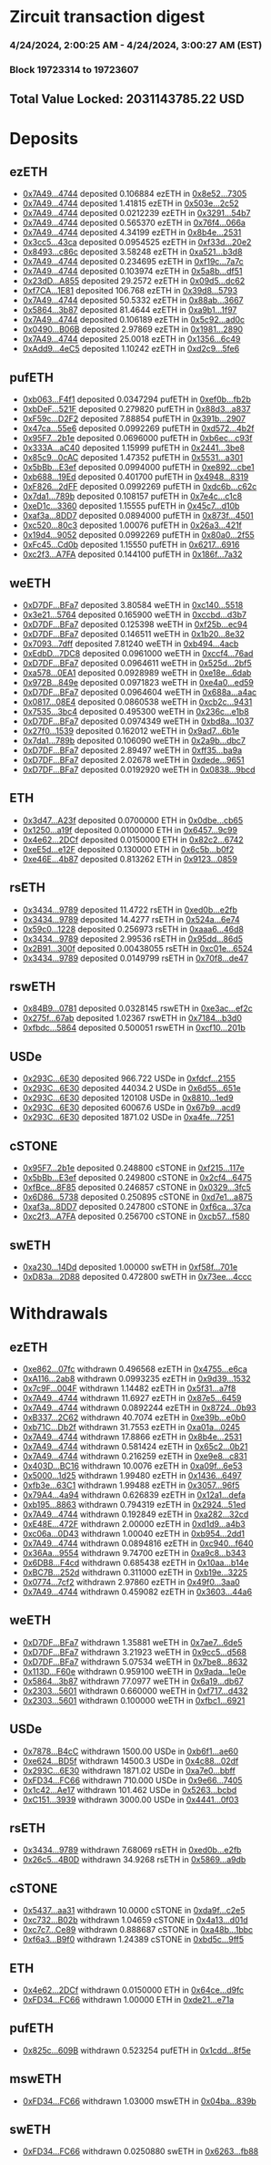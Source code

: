 # Zircuit transaction digest
### 4/24/2024, 2:00:25 AM - 4/24/2024, 3:00:27 AM (EST)
### Block 19723314 to 19723607

## Total Value Locked: 2031143785.22 USD

# Deposits
## ezETH
- [0x7A49...4744](https://etherscan.io/address/0x7A493Be5c2ce014cD049Bf178a1ac0Db1B434744) deposited 0.106884 ezETH in [0x8e52...7305](https://etherscan.io/tx/0x7A493Be5c2ce014cD049Bf178a1ac0Db1B434744)
- [0x7A49...4744](https://etherscan.io/address/0x7A493Be5c2ce014cD049Bf178a1ac0Db1B434744) deposited 1.41815 ezETH in [0x503e...2c52](https://etherscan.io/tx/0x7A493Be5c2ce014cD049Bf178a1ac0Db1B434744)
- [0x7A49...4744](https://etherscan.io/address/0x7A493Be5c2ce014cD049Bf178a1ac0Db1B434744) deposited 0.0212239 ezETH in [0x3291...54b7](https://etherscan.io/tx/0x7A493Be5c2ce014cD049Bf178a1ac0Db1B434744)
- [0x7A49...4744](https://etherscan.io/address/0x7A493Be5c2ce014cD049Bf178a1ac0Db1B434744) deposited 0.565370 ezETH in [0x76f4...066a](https://etherscan.io/tx/0x7A493Be5c2ce014cD049Bf178a1ac0Db1B434744)
- [0x7A49...4744](https://etherscan.io/address/0x7A493Be5c2ce014cD049Bf178a1ac0Db1B434744) deposited 4.34199 ezETH in [0x8b4e...2531](https://etherscan.io/tx/0x7A493Be5c2ce014cD049Bf178a1ac0Db1B434744)
- [0x3cc5...43ca](https://etherscan.io/address/0x3cc53436DB8f892E81950B8690Dc55854D7943ca) deposited 0.0954525 ezETH in [0xf33d...20e2](https://etherscan.io/tx/0x3cc53436DB8f892E81950B8690Dc55854D7943ca)
- [0x8493...c86c](https://etherscan.io/address/0x8493eCA71BBe028CE959c760E209E3aD73ecc86c) deposited 3.58248 ezETH in [0xa521...b3d8](https://etherscan.io/tx/0x8493eCA71BBe028CE959c760E209E3aD73ecc86c)
- [0x7A49...4744](https://etherscan.io/address/0x7A493Be5c2ce014cD049Bf178a1ac0Db1B434744) deposited 0.234695 ezETH in [0xf19c...7a7c](https://etherscan.io/tx/0x7A493Be5c2ce014cD049Bf178a1ac0Db1B434744)
- [0x7A49...4744](https://etherscan.io/address/0x7A493Be5c2ce014cD049Bf178a1ac0Db1B434744) deposited 0.103974 ezETH in [0x5a8b...df51](https://etherscan.io/tx/0x7A493Be5c2ce014cD049Bf178a1ac0Db1B434744)
- [0x23dD...A855](https://etherscan.io/address/0x23dDB57e6f9B03f7083A2d7844548f7bf04CA855) deposited 29.2572 ezETH in [0x09d5...dc62](https://etherscan.io/tx/0x23dDB57e6f9B03f7083A2d7844548f7bf04CA855)
- [0xf7CA...1E81](https://etherscan.io/address/0xf7CA1F0ff0995c84feF530F7c74C69fb80331E81) deposited 106.768 ezETH in [0x39d8...5793](https://etherscan.io/tx/0xf7CA1F0ff0995c84feF530F7c74C69fb80331E81)
- [0x7A49...4744](https://etherscan.io/address/0x7A493Be5c2ce014cD049Bf178a1ac0Db1B434744) deposited 50.5332 ezETH in [0x88ab...3667](https://etherscan.io/tx/0x7A493Be5c2ce014cD049Bf178a1ac0Db1B434744)
- [0x5864...3b87](https://etherscan.io/address/0x58649f377801890a3d1A73720c3148e099153b87) deposited 81.4644 ezETH in [0xa9b1...1f97](https://etherscan.io/tx/0x58649f377801890a3d1A73720c3148e099153b87)
- [0x7A49...4744](https://etherscan.io/address/0x7A493Be5c2ce014cD049Bf178a1ac0Db1B434744) deposited 0.106189 ezETH in [0x5c92...ad0c](https://etherscan.io/tx/0x7A493Be5c2ce014cD049Bf178a1ac0Db1B434744)
- [0x0490...B06B](https://etherscan.io/address/0x049005F3F29C470eDEE263a8C7fddcf6EF82B06B) deposited 2.97869 ezETH in [0x1981...2890](https://etherscan.io/tx/0x049005F3F29C470eDEE263a8C7fddcf6EF82B06B)
- [0x7A49...4744](https://etherscan.io/address/0x7A493Be5c2ce014cD049Bf178a1ac0Db1B434744) deposited 25.0018 ezETH in [0x1356...6c49](https://etherscan.io/tx/0x7A493Be5c2ce014cD049Bf178a1ac0Db1B434744)
- [0xAdd9...4eC5](https://etherscan.io/address/0xAdd9A7C1b516060b212f98e699b2779e961f4eC5) deposited 1.10242 ezETH in [0xd2c9...5fe6](https://etherscan.io/tx/0xAdd9A7C1b516060b212f98e699b2779e961f4eC5)
## pufETH
- [0xb063...F4f1](https://etherscan.io/address/0xb0633Dd891571E23874fc77D69852a1C09c6F4f1) deposited 0.0347294 pufETH in [0xef0b...fb2b](https://etherscan.io/tx/0xb0633Dd891571E23874fc77D69852a1C09c6F4f1)
- [0xbDeF...521F](https://etherscan.io/address/0xbDeFcC579B2bc6b8a42bdE4fc61E73Cd3cfB521F) deposited 0.279820 pufETH in [0x88d3...a837](https://etherscan.io/tx/0xbDeFcC579B2bc6b8a42bdE4fc61E73Cd3cfB521F)
- [0xF59c...D2F2](https://etherscan.io/address/0xF59cD8cE178BDCb35967f6AC76f7B7eeD1AAD2F2) deposited 7.88854 pufETH in [0x391b...2907](https://etherscan.io/tx/0xF59cD8cE178BDCb35967f6AC76f7B7eeD1AAD2F2)
- [0x47ca...55e6](https://etherscan.io/address/0x47ca516D95489F832E9a81EB96aEFCA21fA155e6) deposited 0.0992269 pufETH in [0xd572...4b2f](https://etherscan.io/tx/0x47ca516D95489F832E9a81EB96aEFCA21fA155e6)
- [0x95F7...2b1e](https://etherscan.io/address/0x95F74Ca9B5b695d90B4a01Ac9be982451e3F2b1e) deposited 0.0696000 pufETH in [0xb6ec...c93f](https://etherscan.io/tx/0x95F74Ca9B5b695d90B4a01Ac9be982451e3F2b1e)
- [0x333A...aC40](https://etherscan.io/address/0x333AF9C8a603A93ab70181767dF61631488EaC40) deposited 1.15999 pufETH in [0x2441...3be8](https://etherscan.io/tx/0x333AF9C8a603A93ab70181767dF61631488EaC40)
- [0x85c9...0cAC](https://etherscan.io/address/0x85c9505Da1086Af94147E23396c55fEc0B360cAC) deposited 1.47352 pufETH in [0x5531...a301](https://etherscan.io/tx/0x85c9505Da1086Af94147E23396c55fEc0B360cAC)
- [0x5bBb...E3ef](https://etherscan.io/address/0x5bBbd861cb757f323Ace260A044b01d2b1E4E3ef) deposited 0.0994000 pufETH in [0xe892...cbe1](https://etherscan.io/tx/0x5bBbd861cb757f323Ace260A044b01d2b1E4E3ef)
- [0xb688...19Ed](https://etherscan.io/address/0xb6887bb696eE1D08132C8c66B4cFBa9B2d2219Ed) deposited 0.401700 pufETH in [0x4948...8319](https://etherscan.io/tx/0xb6887bb696eE1D08132C8c66B4cFBa9B2d2219Ed)
- [0xF826...2dFF](https://etherscan.io/address/0xF826F2963a320143089B78Acc04e32fe77662dFF) deposited 0.0992269 pufETH in [0xdc6b...c62c](https://etherscan.io/tx/0xF826F2963a320143089B78Acc04e32fe77662dFF)
- [0x7da1...789b](https://etherscan.io/address/0x7da11faF5aDF9A77Ca5e11f6C0298392060f789b) deposited 0.108157 pufETH in [0x7e4c...c1c8](https://etherscan.io/tx/0x7da11faF5aDF9A77Ca5e11f6C0298392060f789b)
- [0xeD1c...3360](https://etherscan.io/address/0xeD1cc5e321530A32DB8Ad7563946bb8594543360) deposited 1.15555 pufETH in [0x45c7...d10b](https://etherscan.io/tx/0xeD1cc5e321530A32DB8Ad7563946bb8594543360)
- [0xaf3a...8DD7](https://etherscan.io/address/0xaf3a3ec6B865965aCF674aD5c5bDA06b2C978DD7) deposited 0.0894000 pufETH in [0x873f...4501](https://etherscan.io/tx/0xaf3a3ec6B865965aCF674aD5c5bDA06b2C978DD7)
- [0xc520...80c3](https://etherscan.io/address/0xc52095cc41915Fa84b9F88A0508606802DCB80c3) deposited 1.00076 pufETH in [0x26a3...421f](https://etherscan.io/tx/0xc52095cc41915Fa84b9F88A0508606802DCB80c3)
- [0x19d4...9052](https://etherscan.io/address/0x19d40C980c847d396bBd3C1e0783c59E6e4E9052) deposited 0.0992269 pufETH in [0x80a0...2f55](https://etherscan.io/tx/0x19d40C980c847d396bBd3C1e0783c59E6e4E9052)
- [0xFc45...Cd0b](https://etherscan.io/address/0xFc4547e7FC2060Ad8e51C4218E157E0cb704Cd0b) deposited 1.15550 pufETH in [0x6217...6916](https://etherscan.io/tx/0xFc4547e7FC2060Ad8e51C4218E157E0cb704Cd0b)
- [0xc2f3...A7FA](https://etherscan.io/address/0xc2f33AAE5d7De8939ed2AB8bBB6E61ca8006A7FA) deposited 0.144100 pufETH in [0x186f...7a32](https://etherscan.io/tx/0xc2f33AAE5d7De8939ed2AB8bBB6E61ca8006A7FA)
## weETH
- [0xD7DF...BFa7](https://etherscan.io/address/0xD7DF7E085214743530afF339aFC420c7c720BFa7) deposited 3.80584 weETH in [0xc140...5518](https://etherscan.io/tx/0xD7DF7E085214743530afF339aFC420c7c720BFa7)
- [0x3e21...5764](https://etherscan.io/address/0x3e21a5707f05C60C4ae95F7baDD3138FfF055764) deposited 0.165900 weETH in [0xccbd...d3b7](https://etherscan.io/tx/0x3e21a5707f05C60C4ae95F7baDD3138FfF055764)
- [0xD7DF...BFa7](https://etherscan.io/address/0xD7DF7E085214743530afF339aFC420c7c720BFa7) deposited 0.125398 weETH in [0xf25b...ec94](https://etherscan.io/tx/0xD7DF7E085214743530afF339aFC420c7c720BFa7)
- [0xD7DF...BFa7](https://etherscan.io/address/0xD7DF7E085214743530afF339aFC420c7c720BFa7) deposited 0.146511 weETH in [0x1b20...8e32](https://etherscan.io/tx/0xD7DF7E085214743530afF339aFC420c7c720BFa7)
- [0x7093...7dff](https://etherscan.io/address/0x7093a4bCb31621A282e2a8Eb7A860D1aDaB87dff) deposited 7.81240 weETH in [0xb494...4acb](https://etherscan.io/tx/0x7093a4bCb31621A282e2a8Eb7A860D1aDaB87dff)
- [0xEdbD...7DC8](https://etherscan.io/address/0xEdbD47BfE0C06B7cf73630b5548C19e3adf47DC8) deposited 0.0961000 weETH in [0xccf4...76ad](https://etherscan.io/tx/0xEdbD47BfE0C06B7cf73630b5548C19e3adf47DC8)
- [0xD7DF...BFa7](https://etherscan.io/address/0xD7DF7E085214743530afF339aFC420c7c720BFa7) deposited 0.0964611 weETH in [0x525d...2bf5](https://etherscan.io/tx/0xD7DF7E085214743530afF339aFC420c7c720BFa7)
- [0xa578...0EA1](https://etherscan.io/address/0xa5784af499b370104745FcBC44302A1710470EA1) deposited 0.0928989 weETH in [0xe18e...6dab](https://etherscan.io/tx/0xa5784af499b370104745FcBC44302A1710470EA1)
- [0x972B...849e](https://etherscan.io/address/0x972B5b9B8685A517dB335996eE2493B80a91849e) deposited 0.0971823 weETH in [0xe4a0...ed59](https://etherscan.io/tx/0x972B5b9B8685A517dB335996eE2493B80a91849e)
- [0xD7DF...BFa7](https://etherscan.io/address/0xD7DF7E085214743530afF339aFC420c7c720BFa7) deposited 0.0964604 weETH in [0x688a...a4ac](https://etherscan.io/tx/0xD7DF7E085214743530afF339aFC420c7c720BFa7)
- [0x0817...08E4](https://etherscan.io/address/0x08177bBAb849a82f27A09Be338e8e860e1C608E4) deposited 0.0860538 weETH in [0xcb2c...9431](https://etherscan.io/tx/0x08177bBAb849a82f27A09Be338e8e860e1C608E4)
- [0x7535...3bc4](https://etherscan.io/address/0x75351934FF71178916e2d3b7Bd2ab7D86d8A3bc4) deposited 0.495300 weETH in [0x236c...e1b8](https://etherscan.io/tx/0x75351934FF71178916e2d3b7Bd2ab7D86d8A3bc4)
- [0xD7DF...BFa7](https://etherscan.io/address/0xD7DF7E085214743530afF339aFC420c7c720BFa7) deposited 0.0974349 weETH in [0xbd8a...1037](https://etherscan.io/tx/0xD7DF7E085214743530afF339aFC420c7c720BFa7)
- [0x27f0...1539](https://etherscan.io/address/0x27f0DC8D781B02079635Cf69E687f1862C6C1539) deposited 0.162012 weETH in [0x9ad7...6b1e](https://etherscan.io/tx/0x27f0DC8D781B02079635Cf69E687f1862C6C1539)
- [0x7da1...789b](https://etherscan.io/address/0x7da11faF5aDF9A77Ca5e11f6C0298392060f789b) deposited 0.106090 weETH in [0x2a9b...dbc7](https://etherscan.io/tx/0x7da11faF5aDF9A77Ca5e11f6C0298392060f789b)
- [0xD7DF...BFa7](https://etherscan.io/address/0xD7DF7E085214743530afF339aFC420c7c720BFa7) deposited 2.89497 weETH in [0xff35...ba9a](https://etherscan.io/tx/0xD7DF7E085214743530afF339aFC420c7c720BFa7)
- [0xD7DF...BFa7](https://etherscan.io/address/0xD7DF7E085214743530afF339aFC420c7c720BFa7) deposited 2.02678 weETH in [0xdede...9651](https://etherscan.io/tx/0xD7DF7E085214743530afF339aFC420c7c720BFa7)
- [0xD7DF...BFa7](https://etherscan.io/address/0xD7DF7E085214743530afF339aFC420c7c720BFa7) deposited 0.0192920 weETH in [0x0838...9bcd](https://etherscan.io/tx/0xD7DF7E085214743530afF339aFC420c7c720BFa7)
## ETH
- [0x3d47...A23f](https://etherscan.io/address/0x3d47884936374B969F0F5353bF824cbC9bB4A23f) deposited 0.0700000 ETH in [0x0dbe...cb65](https://etherscan.io/tx/0x3d47884936374B969F0F5353bF824cbC9bB4A23f)
- [0x1250...a19f](https://etherscan.io/address/0x1250F47B47387Ce446D77F86d0D6afa5a41ea19f) deposited 0.0100000 ETH in [0x6457...9c99](https://etherscan.io/tx/0x1250F47B47387Ce446D77F86d0D6afa5a41ea19f)
- [0x4e62...2DCf](https://etherscan.io/address/0x4e628959682c47A4c143d911B8F2D582375E2DCf) deposited 0.0150000 ETH in [0x82c2...6742](https://etherscan.io/tx/0x4e628959682c47A4c143d911B8F2D582375E2DCf)
- [0xeE5d...e12F](https://etherscan.io/address/0xeE5d34118C2Bd5eBE2b2504B39050eDf6A8Ae12F) deposited 0.130000 ETH in [0x6c5b...b0f2](https://etherscan.io/tx/0xeE5d34118C2Bd5eBE2b2504B39050eDf6A8Ae12F)
- [0xe46E...4b87](https://etherscan.io/address/0xe46E867D37757BBBA63C20e3040569C2b0584b87) deposited 0.813262 ETH in [0x9123...0859](https://etherscan.io/tx/0xe46E867D37757BBBA63C20e3040569C2b0584b87)
## rsETH
- [0x3434...9789](https://etherscan.io/address/0x34349c5569e7B846c3558961552D2202760A9789) deposited 11.4722 rsETH in [0xed0b...e2fb](https://etherscan.io/tx/0x34349c5569e7B846c3558961552D2202760A9789)
- [0x3434...9789](https://etherscan.io/address/0x34349c5569e7B846c3558961552D2202760A9789) deposited 14.4277 rsETH in [0x524a...6e74](https://etherscan.io/tx/0x34349c5569e7B846c3558961552D2202760A9789)
- [0x59c0...1228](https://etherscan.io/address/0x59c0584E55A9F93aF25EbF7d75006DF04c541228) deposited 0.256973 rsETH in [0xaaa6...46d8](https://etherscan.io/tx/0x59c0584E55A9F93aF25EbF7d75006DF04c541228)
- [0x3434...9789](https://etherscan.io/address/0x34349c5569e7B846c3558961552D2202760A9789) deposited 2.99536 rsETH in [0x95dd...86d5](https://etherscan.io/tx/0x34349c5569e7B846c3558961552D2202760A9789)
- [0x2B91...300f](https://etherscan.io/address/0x2B91AE7fe832A861d3f1fbAC89Ce70C60B78300f) deposited 0.00438055 rsETH in [0xc01e...6524](https://etherscan.io/tx/0x2B91AE7fe832A861d3f1fbAC89Ce70C60B78300f)
- [0x3434...9789](https://etherscan.io/address/0x34349c5569e7B846c3558961552D2202760A9789) deposited 0.0149799 rsETH in [0x70f8...de47](https://etherscan.io/tx/0x34349c5569e7B846c3558961552D2202760A9789)
## rswETH
- [0x84B9...0781](https://etherscan.io/address/0x84B9c47f22F9Edf1Ac75a30E3a394f76cFCb0781) deposited 0.0328145 rswETH in [0xe3ac...ef2c](https://etherscan.io/tx/0x84B9c47f22F9Edf1Ac75a30E3a394f76cFCb0781)
- [0x275f...67ab](https://etherscan.io/address/0x275f1ba2a35bAd6fdDdAf198b5F91ecfD24167ab) deposited 1.02367 rswETH in [0x7184...b3d0](https://etherscan.io/tx/0x275f1ba2a35bAd6fdDdAf198b5F91ecfD24167ab)
- [0xfbdc...5864](https://etherscan.io/address/0xfbdc0e9522c9d8d40438d2C247Bfa43DD5915864) deposited 0.500051 rswETH in [0xcf10...201b](https://etherscan.io/tx/0xfbdc0e9522c9d8d40438d2C247Bfa43DD5915864)
## USDe
- [0x293C...6E30](https://etherscan.io/address/0x293C6937D8D82e05B01335F7B33FBA0c8e256E30) deposited 966.722 USDe in [0xfdcf...2155](https://etherscan.io/tx/0x293C6937D8D82e05B01335F7B33FBA0c8e256E30)
- [0x293C...6E30](https://etherscan.io/address/0x293C6937D8D82e05B01335F7B33FBA0c8e256E30) deposited 44034.2 USDe in [0x6d55...651e](https://etherscan.io/tx/0x293C6937D8D82e05B01335F7B33FBA0c8e256E30)
- [0x293C...6E30](https://etherscan.io/address/0x293C6937D8D82e05B01335F7B33FBA0c8e256E30) deposited 120108 USDe in [0x8810...1ed9](https://etherscan.io/tx/0x293C6937D8D82e05B01335F7B33FBA0c8e256E30)
- [0x293C...6E30](https://etherscan.io/address/0x293C6937D8D82e05B01335F7B33FBA0c8e256E30) deposited 60067.6 USDe in [0x67b9...acd9](https://etherscan.io/tx/0x293C6937D8D82e05B01335F7B33FBA0c8e256E30)
- [0x293C...6E30](https://etherscan.io/address/0x293C6937D8D82e05B01335F7B33FBA0c8e256E30) deposited 1871.02 USDe in [0xa4fe...7251](https://etherscan.io/tx/0x293C6937D8D82e05B01335F7B33FBA0c8e256E30)
## cSTONE
- [0x95F7...2b1e](https://etherscan.io/address/0x95F74Ca9B5b695d90B4a01Ac9be982451e3F2b1e) deposited 0.248800 cSTONE in [0xf215...117e](https://etherscan.io/tx/0x95F74Ca9B5b695d90B4a01Ac9be982451e3F2b1e)
- [0x5bBb...E3ef](https://etherscan.io/address/0x5bBbd861cb757f323Ace260A044b01d2b1E4E3ef) deposited 0.249800 cSTONE in [0x2cf4...6475](https://etherscan.io/tx/0x5bBbd861cb757f323Ace260A044b01d2b1E4E3ef)
- [0xfBce...8F85](https://etherscan.io/address/0xfBce21074DC977FCA66A4aa9470CA5F3F73c8F85) deposited 0.246857 cSTONE in [0x0329...3fc5](https://etherscan.io/tx/0xfBce21074DC977FCA66A4aa9470CA5F3F73c8F85)
- [0x6D86...5738](https://etherscan.io/address/0x6D86CE8E3fa7471603D548dD0BB9998A0B2E5738) deposited 0.250895 cSTONE in [0xd7e1...a875](https://etherscan.io/tx/0x6D86CE8E3fa7471603D548dD0BB9998A0B2E5738)
- [0xaf3a...8DD7](https://etherscan.io/address/0xaf3a3ec6B865965aCF674aD5c5bDA06b2C978DD7) deposited 0.247800 cSTONE in [0xf6ca...37ca](https://etherscan.io/tx/0xaf3a3ec6B865965aCF674aD5c5bDA06b2C978DD7)
- [0xc2f3...A7FA](https://etherscan.io/address/0xc2f33AAE5d7De8939ed2AB8bBB6E61ca8006A7FA) deposited 0.256700 cSTONE in [0xcb57...f580](https://etherscan.io/tx/0xc2f33AAE5d7De8939ed2AB8bBB6E61ca8006A7FA)
## swETH
- [0xa230...14Dd](https://etherscan.io/address/0xa23074A6582885fd185F196791Fa56f94bFB14Dd) deposited 1.00000 swETH in [0xf58f...701e](https://etherscan.io/tx/0xa23074A6582885fd185F196791Fa56f94bFB14Dd)
- [0xD83a...2D88](https://etherscan.io/address/0xD83a61C4D80C1F88a91aaC54B925ACC19A572D88) deposited 0.472800 swETH in [0x73ee...4ccc](https://etherscan.io/tx/0xD83a61C4D80C1F88a91aaC54B925ACC19A572D88)
# Withdrawals
## ezETH
- [0xe862...07fc](https://etherscan.io/address/0xe8628a9F7727bCeFeab492D601DE0a0Fb1AB07fc) withdrawn 0.496568 ezETH in [0x4755...e6ca](https://etherscan.io/tx/0xe8628a9F7727bCeFeab492D601DE0a0Fb1AB07fc)
- [0xA116...2ab8](https://etherscan.io/address/0xA1166EB90DddBE9baa17f7c4b4eEdfFe02ef2ab8) withdrawn 0.0993235 ezETH in [0x9d39...1532](https://etherscan.io/tx/0xA1166EB90DddBE9baa17f7c4b4eEdfFe02ef2ab8)
- [0x7c9F...004F](https://etherscan.io/address/0x7c9Fad1036b8e85AC19e2B5DEDB44720A217004F) withdrawn 1.14482 ezETH in [0x5f31...a7f8](https://etherscan.io/tx/0x7c9Fad1036b8e85AC19e2B5DEDB44720A217004F)
- [0x7A49...4744](https://etherscan.io/address/0x7A493Be5c2ce014cD049Bf178a1ac0Db1B434744) withdrawn 11.6927 ezETH in [0x87e5...6459](https://etherscan.io/tx/0x7A493Be5c2ce014cD049Bf178a1ac0Db1B434744)
- [0x7A49...4744](https://etherscan.io/address/0x7A493Be5c2ce014cD049Bf178a1ac0Db1B434744) withdrawn 0.0892244 ezETH in [0x8724...0b93](https://etherscan.io/tx/0x7A493Be5c2ce014cD049Bf178a1ac0Db1B434744)
- [0xB337...2C62](https://etherscan.io/address/0xB33726bE48E32c5945619BF7566c048658FB2C62) withdrawn 40.7074 ezETH in [0xe39b...e0b0](https://etherscan.io/tx/0xB33726bE48E32c5945619BF7566c048658FB2C62)
- [0xb71C...Db2f](https://etherscan.io/address/0xb71CD9f221b834508EB8Dc136e48125743A3Db2f) withdrawn 31.7553 ezETH in [0xa01a...0245](https://etherscan.io/tx/0xb71CD9f221b834508EB8Dc136e48125743A3Db2f)
- [0x7A49...4744](https://etherscan.io/address/0x7A493Be5c2ce014cD049Bf178a1ac0Db1B434744) withdrawn 17.8866 ezETH in [0x8b4e...2531](https://etherscan.io/tx/0x7A493Be5c2ce014cD049Bf178a1ac0Db1B434744)
- [0x7A49...4744](https://etherscan.io/address/0x7A493Be5c2ce014cD049Bf178a1ac0Db1B434744) withdrawn 0.581424 ezETH in [0x65c2...0b21](https://etherscan.io/tx/0x7A493Be5c2ce014cD049Bf178a1ac0Db1B434744)
- [0x7A49...4744](https://etherscan.io/address/0x7A493Be5c2ce014cD049Bf178a1ac0Db1B434744) withdrawn 0.216259 ezETH in [0xe9e8...c831](https://etherscan.io/tx/0x7A493Be5c2ce014cD049Bf178a1ac0Db1B434744)
- [0x403D...BC16](https://etherscan.io/address/0x403D3b21bA8BeF93b93460d7aC778C4CcE52BC16) withdrawn 10.0076 ezETH in [0xa09f...6e53](https://etherscan.io/tx/0x403D3b21bA8BeF93b93460d7aC778C4CcE52BC16)
- [0x5000...1d25](https://etherscan.io/address/0x50004D2C9340b2820B17Ac06d1a97434E6091d25) withdrawn 1.99480 ezETH in [0x1436...6497](https://etherscan.io/tx/0x50004D2C9340b2820B17Ac06d1a97434E6091d25)
- [0xfb3e...63C1](https://etherscan.io/address/0xfb3e2B1A5063a30Bcf2B2f6D5f60AFB3dFf263C1) withdrawn 1.99488 ezETH in [0x3057...96f5](https://etherscan.io/tx/0xfb3e2B1A5063a30Bcf2B2f6D5f60AFB3dFf263C1)
- [0x79A4...4a94](https://etherscan.io/address/0x79A485651497C30cd31fb7f6dd1F9b1Ae1D34a94) withdrawn 0.626839 ezETH in [0x12a1...defa](https://etherscan.io/tx/0x79A485651497C30cd31fb7f6dd1F9b1Ae1D34a94)
- [0xb195...8863](https://etherscan.io/address/0xb195B5BC233D406ffE6902Af70c9171f0A228863) withdrawn 0.794319 ezETH in [0x2924...51ed](https://etherscan.io/tx/0xb195B5BC233D406ffE6902Af70c9171f0A228863)
- [0x7A49...4744](https://etherscan.io/address/0x7A493Be5c2ce014cD049Bf178a1ac0Db1B434744) withdrawn 0.192849 ezETH in [0xa282...32cd](https://etherscan.io/tx/0x7A493Be5c2ce014cD049Bf178a1ac0Db1B434744)
- [0xE48E...472F](https://etherscan.io/address/0xE48E56EB673757Cf7ce2cAA6e2E15e6EB5e5472F) withdrawn 2.00000 ezETH in [0xd1d9...a4b3](https://etherscan.io/tx/0xE48E56EB673757Cf7ce2cAA6e2E15e6EB5e5472F)
- [0xc06a...0D43](https://etherscan.io/address/0xc06ae821710D1D97c541A3FD59163b4D2b1a0D43) withdrawn 1.00040 ezETH in [0xb954...2dd1](https://etherscan.io/tx/0xc06ae821710D1D97c541A3FD59163b4D2b1a0D43)
- [0x7A49...4744](https://etherscan.io/address/0x7A493Be5c2ce014cD049Bf178a1ac0Db1B434744) withdrawn 0.0894816 ezETH in [0xc940...f640](https://etherscan.io/tx/0x7A493Be5c2ce014cD049Bf178a1ac0Db1B434744)
- [0x36Aa...9554](https://etherscan.io/address/0x36Aa49CA73Edf77De8DE2325d0Ae3335DaB09554) withdrawn 9.74700 ezETH in [0xa9c8...b343](https://etherscan.io/tx/0x36Aa49CA73Edf77De8DE2325d0Ae3335DaB09554)
- [0x6DB8...F4cd](https://etherscan.io/address/0x6DB8D2A5eCea86679d01Fc8D5cfda8B209cdF4cd) withdrawn 0.685438 ezETH in [0x10aa...b14e](https://etherscan.io/tx/0x6DB8D2A5eCea86679d01Fc8D5cfda8B209cdF4cd)
- [0xBC7B...252d](https://etherscan.io/address/0xBC7B77b8Ae96B96C852368abd7a1c07a6A5A252d) withdrawn 0.311000 ezETH in [0xb19e...3225](https://etherscan.io/tx/0xBC7B77b8Ae96B96C852368abd7a1c07a6A5A252d)
- [0x0774...7cf2](https://etherscan.io/address/0x0774Edf6c26da0Fb88FC571310aD4c20E27F7cf2) withdrawn 2.97860 ezETH in [0x49f0...3aa0](https://etherscan.io/tx/0x0774Edf6c26da0Fb88FC571310aD4c20E27F7cf2)
- [0x7A49...4744](https://etherscan.io/address/0x7A493Be5c2ce014cD049Bf178a1ac0Db1B434744) withdrawn 0.459082 ezETH in [0x3603...44a6](https://etherscan.io/tx/0x7A493Be5c2ce014cD049Bf178a1ac0Db1B434744)
## weETH
- [0xD7DF...BFa7](https://etherscan.io/address/0xD7DF7E085214743530afF339aFC420c7c720BFa7) withdrawn 1.35881 weETH in [0x7ae7...6de5](https://etherscan.io/tx/0xD7DF7E085214743530afF339aFC420c7c720BFa7)
- [0xD7DF...BFa7](https://etherscan.io/address/0xD7DF7E085214743530afF339aFC420c7c720BFa7) withdrawn 3.21923 weETH in [0x9cc5...d568](https://etherscan.io/tx/0xD7DF7E085214743530afF339aFC420c7c720BFa7)
- [0xD7DF...BFa7](https://etherscan.io/address/0xD7DF7E085214743530afF339aFC420c7c720BFa7) withdrawn 5.07534 weETH in [0x7be8...8632](https://etherscan.io/tx/0xD7DF7E085214743530afF339aFC420c7c720BFa7)
- [0x113D...F60e](https://etherscan.io/address/0x113DF096519d61D94C42A0Eee942b2a01ebAF60e) withdrawn 0.959100 weETH in [0x9ada...1e0e](https://etherscan.io/tx/0x113DF096519d61D94C42A0Eee942b2a01ebAF60e)
- [0x5864...3b87](https://etherscan.io/address/0x58649f377801890a3d1A73720c3148e099153b87) withdrawn 77.0977 weETH in [0x6a19...db67](https://etherscan.io/tx/0x58649f377801890a3d1A73720c3148e099153b87)
- [0x2303...5601](https://etherscan.io/address/0x23038E46b92F31A90F666C85f95A01605D6C5601) withdrawn 0.660000 weETH in [0xf717...d432](https://etherscan.io/tx/0x23038E46b92F31A90F666C85f95A01605D6C5601)
- [0x2303...5601](https://etherscan.io/address/0x23038E46b92F31A90F666C85f95A01605D6C5601) withdrawn 0.100000 weETH in [0xfbc1...6921](https://etherscan.io/tx/0x23038E46b92F31A90F666C85f95A01605D6C5601)
## USDe
- [0x7878...B4cC](https://etherscan.io/address/0x787898B248e81dCA9F4c115a3f79f1F44588B4cC) withdrawn 1500.00 USDe in [0xb6f1...ae60](https://etherscan.io/tx/0x787898B248e81dCA9F4c115a3f79f1F44588B4cC)
- [0xe624...BD5f](https://etherscan.io/address/0xe62450c5a26c1B4D1c9AD460921E21C8f43fBD5f) withdrawn 14500.3 USDe in [0x4c88...02df](https://etherscan.io/tx/0xe62450c5a26c1B4D1c9AD460921E21C8f43fBD5f)
- [0x293C...6E30](https://etherscan.io/address/0x293C6937D8D82e05B01335F7B33FBA0c8e256E30) withdrawn 1871.02 USDe in [0xa7e0...bbff](https://etherscan.io/tx/0x293C6937D8D82e05B01335F7B33FBA0c8e256E30)
- [0xFD34...FC66](https://etherscan.io/address/0xFD346520E8f57A0467ba550322024e2767AAFC66) withdrawn 710.000 USDe in [0x9e66...7405](https://etherscan.io/tx/0xFD346520E8f57A0467ba550322024e2767AAFC66)
- [0x1c42...Ae17](https://etherscan.io/address/0x1c42169Ad51742b300791aB4030baA0edF74Ae17) withdrawn 101.462 USDe in [0x5263...bcbd](https://etherscan.io/tx/0x1c42169Ad51742b300791aB4030baA0edF74Ae17)
- [0xC151...3939](https://etherscan.io/address/0xC151896E0037A69A66db7A5c6DdDdBDF13133939) withdrawn 3000.00 USDe in [0x4441...0f03](https://etherscan.io/tx/0xC151896E0037A69A66db7A5c6DdDdBDF13133939)
## rsETH
- [0x3434...9789](https://etherscan.io/address/0x34349c5569e7B846c3558961552D2202760A9789) withdrawn 7.68069 rsETH in [0xed0b...e2fb](https://etherscan.io/tx/0x34349c5569e7B846c3558961552D2202760A9789)
- [0x26c5...4B0D](https://etherscan.io/address/0x26c541f5e1C8eab0f6F0943Bb1C8843Ab18C4B0D) withdrawn 34.9268 rsETH in [0x5869...a9db](https://etherscan.io/tx/0x26c541f5e1C8eab0f6F0943Bb1C8843Ab18C4B0D)
## cSTONE
- [0x5437...aa31](https://etherscan.io/address/0x54372E313BA17863D8F1FfD91d4f5C4f0679aa31) withdrawn 10.0000 cSTONE in [0xda9f...c2e5](https://etherscan.io/tx/0x54372E313BA17863D8F1FfD91d4f5C4f0679aa31)
- [0xc732...B02b](https://etherscan.io/address/0xc73205b48Ec420B97E3D8F0f7f8ac654F05CB02b) withdrawn 1.04659 cSTONE in [0x4a13...d01d](https://etherscan.io/tx/0xc73205b48Ec420B97E3D8F0f7f8ac654F05CB02b)
- [0xc7c7...Ce89](https://etherscan.io/address/0xc7c7A4A63D6FB9B254bb2a852d979066bD92Ce89) withdrawn 0.888687 cSTONE in [0xa48b...1bbc](https://etherscan.io/tx/0xc7c7A4A63D6FB9B254bb2a852d979066bD92Ce89)
- [0xf6a3...B9f0](https://etherscan.io/address/0xf6a3F00FE41172B899E739a5856b2B3b8B5aB9f0) withdrawn 1.24389 cSTONE in [0xbd5c...9ff5](https://etherscan.io/tx/0xf6a3F00FE41172B899E739a5856b2B3b8B5aB9f0)
## ETH
- [0x4e62...2DCf](https://etherscan.io/address/0x4e628959682c47A4c143d911B8F2D582375E2DCf) withdrawn 0.0150000 ETH in [0x64ce...d9fc](https://etherscan.io/tx/0x4e628959682c47A4c143d911B8F2D582375E2DCf)
- [0xFD34...FC66](https://etherscan.io/address/0xFD346520E8f57A0467ba550322024e2767AAFC66) withdrawn 1.00000 ETH in [0xde21...e71a](https://etherscan.io/tx/0xFD346520E8f57A0467ba550322024e2767AAFC66)
## pufETH
- [0x825c...609B](https://etherscan.io/address/0x825c848dD113E1Ac96aF68fB494C0988cafe609B) withdrawn 0.523254 pufETH in [0x1cdd...8f5e](https://etherscan.io/tx/0x825c848dD113E1Ac96aF68fB494C0988cafe609B)
## mswETH
- [0xFD34...FC66](https://etherscan.io/address/0xFD346520E8f57A0467ba550322024e2767AAFC66) withdrawn 1.03000 mswETH in [0x04ba...839b](https://etherscan.io/tx/0xFD346520E8f57A0467ba550322024e2767AAFC66)
## swETH
- [0xFD34...FC66](https://etherscan.io/address/0xFD346520E8f57A0467ba550322024e2767AAFC66) withdrawn 0.0250880 swETH in [0x6263...fb88](https://etherscan.io/tx/0xFD346520E8f57A0467ba550322024e2767AAFC66)
